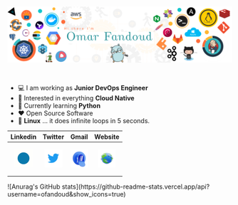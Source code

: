 <img src="https://github.com/OFandoud/OFandoud/blob/main/assets/banner.png" alt="Introduction Banner.." style="text-align: center; margin-bottom: 30px;" />

-   :computer: I am working as **Junior DevOps Engineer**
-   :monocle_face: Interested in everything **Cloud Native**
-   :seedling: Currently learning **Python**
-   :heart: Open Source Software
-   :penguin: **Linux** ... it does infinite loops in 5 seconds.
 <div align="center">

| **Linkedin**  | **Twitter**  | **Gmail**  | **Website**  |
|:-:|:-:|:-:|:-:|
| <p align="center" ><a href="https://www.linkedin.com/in/omar-fandoud-69aa31111/" title="Linkedin"><img src="./assets/linkedin.gif" alt="Linkedin" width="40px" height="40px"></a> </p>  |  <p align="center" ><a href="https://twitter.com/OFandoud" title="Twitter"><img src="./assets/twitter.gif" alt="Twitter" width="40px" height="40px"></a> </p>  | <p align="center" ><a href="mailto:omar.shehtah.aboufandoud@gmail.com.com" title="Gmail"><img src="./assets/mail.gif" alt="Gmail" width="40px" height="40px"></a> </p>  | <p align="center" ><a href="https://campsite.bio/ofandoud" title="Website"><img src="./assets/website.gif" alt="Website" width="40px" height="40px"></a> </p>  |
</div>
![Anurag's GitHub stats](https://github-readme-stats.vercel.app/api?username=ofandoud&show_icons=true)

